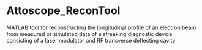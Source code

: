 # Attoscope_ReconTool
MATLAB tool for reconstructing the longitudinal profile of an electron beam from measured or simulated data of a streaking diagnostic device consisting of a laser modulator and RF transverse deflecting cavity
